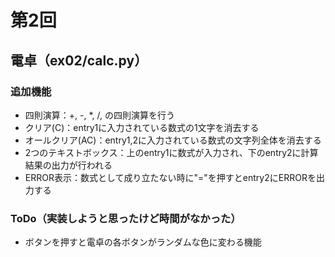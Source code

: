 # 第2回
## 電卓（ex02/calc.py）
### 追加機能
- 四則演算：+, -, *, /, の四則演算を行う
- クリア(C)：entry1に入力されている数式の1文字を消去する
- オールクリア(AC)：entry1,2に入力されている数式の文字列全体を消去する
- 2つのテキストボックス：上のentry1に数式が入力され、下のentry2に計算結果の出力が行われる
- ERROR表示：数式として成り立たない時に"="を押すとentry2にERRORを出力する
### ToDo（実装しようと思ったけど時間がなかった）
- ボタンを押すと電卓の各ボタンがランダムな色に変わる機能